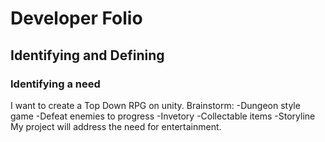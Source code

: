 # Developer Folio
## Identifying and Defining
### Identifying a need
I want to create a Top Down RPG on unity. 
Brainstorm:
-Dungeon style game
-Defeat enemies to progress
-Invetory
-Collectable items
-Storyline
My project will address the need for entertainment.
